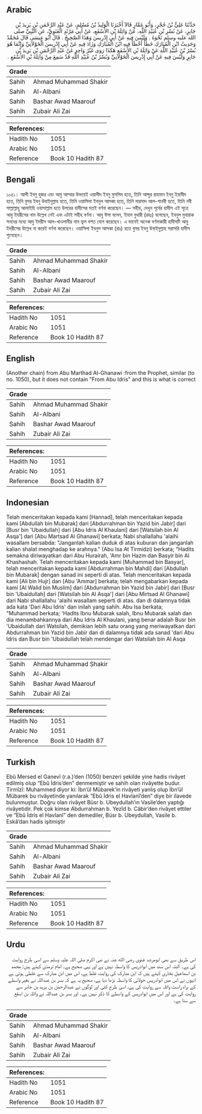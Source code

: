 ## Arabic


<div dir="rtl" lang="ar" style={{fontSize:'larger',backgroundColor:'#f8f9fa',padding:20}}>
حَدَّثَنَا عَلِيُّ بْنُ حُجْرٍ، وَأَبُو عَمَّارٍ قَالاَ أَخْبَرَنَا الْوَلِيدُ بْنُ مُسْلِمٍ، عَنْ عَبْدِ الرَّحْمَنِ بْنِ يَزِيدَ بْنِ جَابِرٍ، عَنْ بُسْرِ بْنِ عُبَيْدِ اللَّهِ، عَنْ وَاثِلَةَ بْنِ الأَسْقَعِ، عَنْ أَبِي مَرْثَدٍ الْغَنَوِيِّ، عَنِ النَّبِيِّ صلى الله عليه وسلم نَحْوَهُ ‏.‏ وَلَيْسَ فِيهِ عَنْ أَبِي إِدْرِيسَ وَهَذَا الصَّحِيحُ ‏.‏ قَالَ أَبُو عِيسَى قَالَ مُحَمَّدٌ وَحَدِيثُ ابْنِ الْمُبَارَكِ خَطَأٌ أَخْطَأَ فِيهِ ابْنُ الْمُبَارَكِ وَزَادَ فِيهِ عَنْ أَبِي إِدْرِيسَ الْخَوْلاَنِيِّ وَإِنَّمَا هُوَ بُسْرُ بْنُ عُبَيْدِ اللَّهِ عَنْ وَاثِلَةَ بْنِ الأَسْقَعِ هَكَذَا رَوَى غَيْرُ وَاحِدٍ عَنْ عَبْدِ الرَّحْمَنِ بْنِ يَزِيدَ بْنِ جَابِرٍ وَلَيْسَ فِيهِ عَنْ أَبِي إِدْرِيسَ الْخَوْلاَنِيِّ وَبُسْرُ بْنُ عُبَيْدِ اللَّهِ قَدْ سَمِعَ مِنْ وَاثِلَةَ بْنِ الأَسْقَعِ ‏.‏
</div>
<div style={{backgroundColor:'#f8f9fa',padding:20, marginBottom: 10}}><table> <thead> <tr> <th>Grade</th> <th></th> </tr> </thead> <tbody> <tr><td>Sahih</td><td>Ahmad Muhammad Shakir</td></tr><tr><td>Sahih</td><td>Al-Albani</td></tr><tr><td>Sahih</td><td>Bashar Awad Maarouf</td></tr><tr><td>Sahih</td><td>Zubair Ali Zai</td></tr></tbody></table><table> <thead> <tr> <th>References:</th> <th></th> </tr> </thead> <tbody><tr><td>Hadith No</td><td>1051</td></tr><tr><td>Arabic No</td><td>1051</td></tr><tr><td>Reference</td><td>Book 10 Hadith 87</td></tr></tbody></table></div>

## Bengali


<div dir="ltr" lang="bn" style={{fontSize:'larger',backgroundColor:'#f8f9fa',padding:20}}>
১০৫১। আলী ইবনু হুজর এবং আবু আম্মার উভয়েই ওয়ালীদ ইবনু মুসলিম হতে, তিনি আব্দুর রাহমান ইবনু ইয়াযীদ হতে, তিনি বুসর ইবনু উবাইদুল্লাহ হতে, তিনি ওয়াসিলা ইবনুল আসকা হতে, তিনি মারসাদ আল-গানবী হতে, তিনি নবী সাল্লাল্লাহু আলাইহি ওয়াসাল্লাম হতে উপরের হাদীসের মতই বর্ণনা করেছেন। — সহীহ, দেখুন পূর্বের হাদীস এই সূত্রে আবু ইদরীসের নাম উল্লেখ নেই এবং এটাই সহীহ বর্ণনা। আবু ঈসা বলেন, ইমাম বুখারী (রহঃ) বলেছেন, ইবনুল মুবারাক সনদের মধ্যে আবু ইদরীস আল-খাওলানীর নাম ভুল বশত যোগ করেছেন। এ ভাবেই অনেক বর্ণনাকারী হাদীসটি আবু ইদরীসের উল্লেখ না করেই বর্ণনা করেছেন। ওয়াসিলা ইবনুল আসকা (রাঃ) হতে বুসর ইবনু উবাইদুল্লাহ সরাসরি হাদীস শুনেছেন।
</div>
<div style={{backgroundColor:'#f8f9fa',padding:20, marginBottom: 10}}><table> <thead> <tr> <th>Grade</th> <th></th> </tr> </thead> <tbody> <tr><td>Sahih</td><td>Ahmad Muhammad Shakir</td></tr><tr><td>Sahih</td><td>Al-Albani</td></tr><tr><td>Sahih</td><td>Bashar Awad Maarouf</td></tr><tr><td>Sahih</td><td>Zubair Ali Zai</td></tr></tbody></table><table> <thead> <tr> <th>References:</th> <th></th> </tr> </thead> <tbody><tr><td>Hadith No</td><td>1051</td></tr><tr><td>Arabic No</td><td>1051</td></tr><tr><td>Reference</td><td>Book 10 Hadith 87</td></tr></tbody></table></div>

## English


<div dir="ltr" lang="en" style={{fontSize:'larger',backgroundColor:'#f8f9fa',padding:20}}>
(Another chain) from Abu Marthad Al-Ghanawi :from the Prophet, similar (to no. 1050), but it does not contain "From Abu Idris" and this is what is correct
</div>
<div style={{backgroundColor:'#f8f9fa',padding:20, marginBottom: 10}}><table> <thead> <tr> <th>Grade</th> <th></th> </tr> </thead> <tbody> <tr><td>Sahih</td><td>Ahmad Muhammad Shakir</td></tr><tr><td>Sahih</td><td>Al-Albani</td></tr><tr><td>Sahih</td><td>Bashar Awad Maarouf</td></tr><tr><td>Sahih</td><td>Zubair Ali Zai</td></tr></tbody></table><table> <thead> <tr> <th>References:</th> <th></th> </tr> </thead> <tbody><tr><td>Hadith No</td><td>1051</td></tr><tr><td>Arabic No</td><td>1051</td></tr><tr><td>Reference</td><td>Book 10 Hadith 87</td></tr></tbody></table></div>

## Indonesian


<div dir="ltr" lang="id" style={{fontSize:'larger',backgroundColor:'#f8f9fa',padding:20}}>
Telah menceritakan kepada kami [Hannad], telah menceritakan kepada kami [Abdullah bin Mubarak] dari [Abdurrahman bin Yazid bin Jabir] dari [Busr bin 'Ubaidullah] dari [Abu Idris Al Khaulani] dari [Watsilah bin Al Asqa'] dari [Abu Martsad Al Ghanawi] berkata; Nabi shallallahu 'alaihi wasallam bersabda: "Janganlah kalian duduk di atas kuburan dan janganlah kalian shalat menghadap ke arahnya." (Abu Isa At Tirmidzi) berkata; "Hadits semakna diriwayatkan dari Abu Hurairah, 'Amr bin Hazm dan Basyir bin Al Khashashah. Telah menceritakan kepada kami [Muhammad bin Basyar], telah menceritakan kepada kami [Abdurrahman bin Mahdi] dari [Abdullah bin Mubarak] dengan sanad ini seperti di atas. Telah menceritakan kepada kami [Ali bin Hujr] dan [Abu 'Ammar] berkata; telah mengabarkan kepada kami [Al Walid bin Muslim] dari [Abdurrahman bin Yazid bin Jabir] dari [Busr bin 'Ubaidullah] dari [Watsilah bin Al Asqa'] dari [Abu Mirtsad Al Ghanawi] dari Nabi shallallahu 'alaihi wasallam seperti di atas. dan di dalamnya tidak ada kata 'Dari Abu Idris' dan inilah yang sahih. Abu Isa berkata; "Muhammad berkata; 'Hadits Ibnu Mubarak salah, Ibnu Mubarak salah dan dia menambahkannya dari Abu Idris Al Khaulani, yang benar adalah Busr bin 'Ubaidullah dari Watsilah, demikian lebih satu orang yang meriwayatkan dari Abdurrahman bin Yazid bin Jabir dan di dalamnya tidak ada sanad 'dari Abu Idris dan Busr bin 'Ubaidullah telah mendengar dari Watsilah bin Al Asqa
</div>
<div style={{backgroundColor:'#f8f9fa',padding:20, marginBottom: 10}}><table> <thead> <tr> <th>Grade</th> <th></th> </tr> </thead> <tbody> <tr><td>Sahih</td><td>Ahmad Muhammad Shakir</td></tr><tr><td>Sahih</td><td>Al-Albani</td></tr><tr><td>Sahih</td><td>Bashar Awad Maarouf</td></tr><tr><td>Sahih</td><td>Zubair Ali Zai</td></tr></tbody></table><table> <thead> <tr> <th>References:</th> <th></th> </tr> </thead> <tbody><tr><td>Hadith No</td><td>1051</td></tr><tr><td>Arabic No</td><td>1051</td></tr><tr><td>Reference</td><td>Book 10 Hadith 87</td></tr></tbody></table></div>

## Turkish


<div dir="ltr" lang="tr" style={{fontSize:'larger',backgroundColor:'#f8f9fa',padding:20}}>
Ebû Mersed el Ganevî (r.a.)’den (1050) benzeri şekilde yine hadis rivâyet edilmiş olup “Ebû İdris’den” denmemiştir ve sahih olan rivâyette budur. Tirmîzî: Muhammed diyor ki: İbn’ül Mübarek’in rivâyeti yanlış olup İbn’ül Mübarek bu rivâyetinde yanılarak “Ebû İdris el Havlanî’den” diye bir ilavede bulunmuştur. Doğru olan rivâyet Büsr b. Ubeydullah’ın Vasile’den yaptığı rivâyetidir. Pek çok kimse Abdurrahman b. Yezîd b. Câbir’den rivâyet ettiler ve “Ebû İdris el Havlanî” den demediler, Büsr b. Ubeydullah, Vasile b. Eskâ’dan hadis işitmiştir
</div>
<div style={{backgroundColor:'#f8f9fa',padding:20, marginBottom: 10}}><table> <thead> <tr> <th>Grade</th> <th></th> </tr> </thead> <tbody> <tr><td>Sahih</td><td>Ahmad Muhammad Shakir</td></tr><tr><td>Sahih</td><td>Al-Albani</td></tr><tr><td>Sahih</td><td>Bashar Awad Maarouf</td></tr><tr><td>Sahih</td><td>Zubair Ali Zai</td></tr></tbody></table><table> <thead> <tr> <th>References:</th> <th></th> </tr> </thead> <tbody><tr><td>Hadith No</td><td>1051</td></tr><tr><td>Arabic No</td><td>1051</td></tr><tr><td>Reference</td><td>Book 10 Hadith 87</td></tr></tbody></table></div>

## Urdu


<div dir="rtl" lang="ur" style={{fontSize:'larger',backgroundColor:'#f8f9fa',padding:20}}>
اس طریق سے بھی ابومرشد غنوی رضی الله عنہ نے نبی اکرم صلی اللہ علیہ وسلم سے اسی طرح روایت کی ہے۔ البتہ اس سند میں ابوادریس کا واسطہ نہیں ہے اور یہی صحیح ہے۔ امام ترمذی کہتے ہیں: محمد بن اسماعیل بخاری کہتے ہیں کہ ابن مبارک کی روایت غلط ہے، اس میں ابن مبارک سے غلطی ہوئی ہے انہوں نے اس میں ابوادریس خولانی کا واسطہ بڑھا دیا ہے، صحیح یہ ہے کہ بسر بن عبداللہ نے بغیر واسطے کے براہ راست واثلہ سے روایت کی ہے، اسی طرح کئی اور لوگوں نے عبدالرحمٰن بن یزید بن جابر سے روایت کی ہے اور اس میں ابوادریس کے واسطے کا ذکر نہیں ہے۔ اور بسر بن عبداللہ نے واثلہ بن اسقع سے سنا ہے۔
</div>
<div style={{backgroundColor:'#f8f9fa',padding:20, marginBottom: 10}}><table> <thead> <tr> <th>Grade</th> <th></th> </tr> </thead> <tbody> <tr><td>Sahih</td><td>Ahmad Muhammad Shakir</td></tr><tr><td>Sahih</td><td>Al-Albani</td></tr><tr><td>Sahih</td><td>Bashar Awad Maarouf</td></tr><tr><td>Sahih</td><td>Zubair Ali Zai</td></tr></tbody></table><table> <thead> <tr> <th>References:</th> <th></th> </tr> </thead> <tbody><tr><td>Hadith No</td><td>1051</td></tr><tr><td>Arabic No</td><td>1051</td></tr><tr><td>Reference</td><td>Book 10 Hadith 87</td></tr></tbody></table></div>